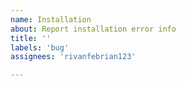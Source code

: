 ```yaml
---
name: Installation
about: Report installation error info
title: ''
labels: 'bug'
assignees: 'rivanfebrian123'

---
```


<!------------------------------------------------------------------------------
Please copy and paste your error info here
------------------------------------------------------------------------------->


